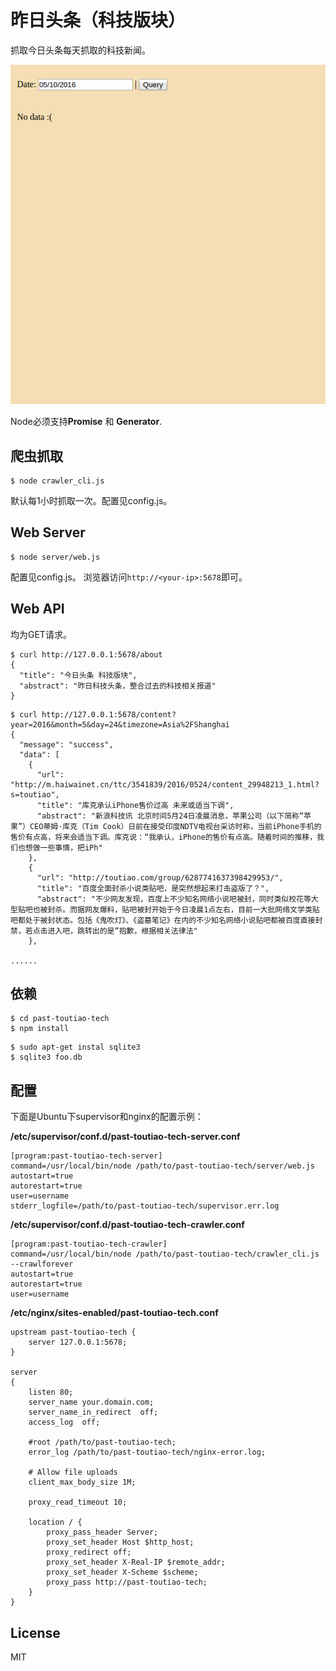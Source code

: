 # 昨日头条（科技版块）
抓取今日头条每天抓取的科技新闻。

![](./art/demo.gif)

Node必须支持**Promise** 和 **Generator**.

## 爬虫抓取

```
$ node crawler_cli.js
```
默认每1小时抓取一次。配置见config.js。

## Web Server

```
$ node server/web.js
```

配置见config.js。 浏览器访问`http://<your-ip>:5678`即可。

## Web API
均为GET请求。

```
$ curl http://127.0.0.1:5678/about
{
  "title": "今日头条 科技版块",
  "abstract": "昨日科技头条，整合过去的科技相关报道"
}  
```


```
$ curl http://127.0.0.1:5678/content?year=2016&month=5&day=24&timezone=Asia%2FShanghai
{
  "message": "success",
  "data": [
    {
      "url": "http://m.haiwainet.cn/ttc/3541839/2016/0524/content_29948213_1.html?s=toutiao",
      "title": "库克承认iPhone售价过高 未来或适当下调",
      "abstract": "新浪科技讯 北京时间5月24日凌晨消息，苹果公司（以下简称“苹果”）CEO蒂姆·库克（Tim Cook）日前在接受印度NDTV电视台采访时称，当前iPhone手机的售价有点高，将来会适当下调。库克说：“我承认，iPhone的售价有点高。随着时间的推移，我们也想做一些事情，把iPh"
    },
    {
      "url": "http://toutiao.com/group/6287741637398429953/",
      "title": "百度全面封杀小说类贴吧，是突然想起来打击盗版了？",
      "abstract": "不少网友发现，百度上不少知名网络小说吧被封，同时类似校花等大型贴吧也被封杀。而据网友爆料，贴吧被封开始于今日凌晨1点左右，目前一大批网络文学类贴吧都处于被封状态。包括《鬼吹灯》、《盗墓笔记》在内的不少知名网络小说贴吧都被百度直接封禁，若点击进入吧，跳转出的是“抱歉，根据相关法律法"
    },

......
```




## 依赖
```
$ cd past-toutiao-tech
$ npm install
```


```
$ sudo apt-get instal sqlite3
$ sqlite3 foo.db
```


## 配置
下面是Ubuntu下supervisor和nginx的配置示例：

**/etc/supervisor/conf.d/past-toutiao-tech-server.conf**
```
[program:past-toutiao-tech-server]
command=/usr/local/bin/node /path/to/past-toutiao-tech/server/web.js
autostart=true
autorestart=true
user=username
stderr_logfile=/path/to/past-toutiao-tech/supervisor.err.log
```

**/etc/supervisor/conf.d/past-toutiao-tech-crawler.conf**
```
[program:past-toutiao-tech-crawler]
command=/usr/local/bin/node /path/to/past-toutiao-tech/crawler_cli.js --crawlforever
autostart=true
autorestart=true
user=username
```

**/etc/nginx/sites-enabled/past-toutiao-tech.conf**
```
upstream past-toutiao-tech {
    server 127.0.0.1:5678;
}

server 
{
    listen 80;
    server_name your.domain.com;
    server_name_in_redirect  off;
    access_log  off;
    
    #root /path/to/past-toutiao-tech;
    error_log /path/to/past-toutiao-tech/nginx-error.log;

    # Allow file uploads
    client_max_body_size 1M;

    proxy_read_timeout 10;

    location / {
        proxy_pass_header Server;
        proxy_set_header Host $http_host;
        proxy_redirect off;
        proxy_set_header X-Real-IP $remote_addr;
        proxy_set_header X-Scheme $scheme;
        proxy_pass http://past-toutiao-tech;
    }
}
```

## License
MIT